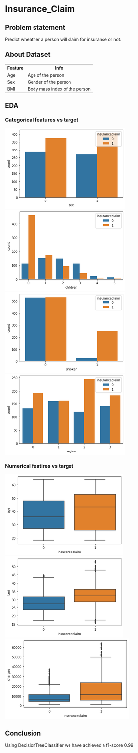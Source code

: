 # Insurance_Claim

## Problem statement

Predict wheather a person will claim for insurance or not.

## About Dataset

<table>
  <tr>
  <th>Feature</th>
  <th>Info</th>
  </tr> <tr>
  <td>Age</td>
  <td>Age of the person</td>
  </tr>
   <tr>
  <td>Sex</td>
  <td>Gender of the person</td>
  </tr>
   <tr>
  <td>BMI</td>
  <td>Body mass index of the person</td>
  </tr>
</table>

## EDA

### Categorical features vs target

<img src="Plotes/plot1.png">
<img src="Plotes/plot2.png">
<img src="Plotes/plot3.png">
<img src="Plotes/plot4.png">

### Numerical featires vs target

<img src="Plotes/plot5.png">
<img src="Plotes/plot6.png">
<img src="Plotes/plot7.png">

## Conclusion

Using DecisionTreeClassifier we have achieved a f1-score 0.99
